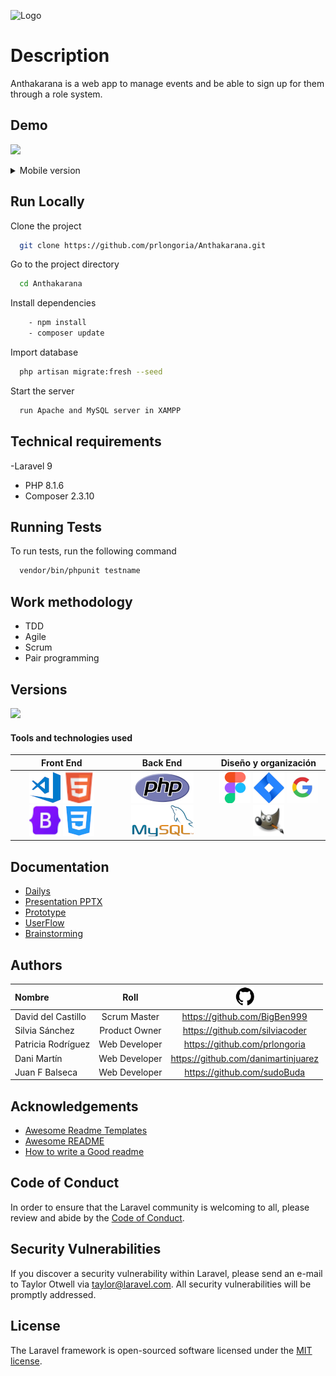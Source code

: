 ![Logo](https://cdn.discordapp.com/attachments/977641039953293362/1012621404740534344/Header_title.png)


# Description

Anthakarana is a web app to manage events and be able to sign up for them through a role system.


## Demo

![](https://github.com/prlongoria/Anthakarana/blob/main/public/img/Desktop-APP.gif)


<details><summary>Mobile version</summary>

![](https://github.com/prlongoria/Anthakarana/blob/main/public/img/DesktopMobile-APP.gif)

</details>


## Run Locally

Clone the project

```bash
  git clone https://github.com/prlongoria/Anthakarana.git
```

Go to the project directory

```bash
  cd Anthakarana
```

Install dependencies

```bash
    - npm install
    - composer update
```

Import database

```bash
  php artisan migrate:fresh --seed
```


Start the server

```bash
  run Apache and MySQL server in XAMPP
```


## Technical requirements

-Laravel 9
- PHP 8.1.6
- Composer 2.3.10


## Running Tests

To run tests, run the following command

```bash
  vendor/bin/phpunit testname
```


## Work methodology

- TDD
- Agile
- Scrum
- Pair programming

## Versions

![](https://github.com/prlongoria/Anthakarana/blob/main/public/img/Captura%20de%20pantalla%202022-09-05%20200127.png)


#### Tools and technologies used

| Front End | Back End | Diseño y organización | 
| :---: | :---: | :---: |
| <img src="https://github.com/Yelose/Yelose/blob/main/img/vscode.png"> <img src="https://github.com/Yelose/Yelose/blob/main/img/html.png"> <img src="https://github.com/Yelose/Yelose/blob/main/img/bootstrap.png">  <img src="https://github.com/Yelose/Yelose/blob/main/img/css.png"> | <img src="https://github.com/Yelose/Yelose/blob/main/img/php.png">  <img src="https://github.com/Yelose/Yelose/blob/main/img/mysql.png"> | <img src="https://github.com/Yelose/Yelose/blob/main/img/figma.png"> <img src="https://github.com/Yelose/Yelose/blob/main/img/jira.png"> <img src="https://github.com/Yelose/Yelose/blob/main/img/google.png"> <img src="https://github.com/Yelose/Yelose/blob/main/img/gimp.png"> |

## Documentation

- [Dailys](https://docs.google.com/document/d/1EziuQpPSRRbpB9EsISnhCZLdKdzbL4kRYDbnlFCxeRE/edit)
- [Presentation PPTX](https://docs.google.com/presentation/d/1BgbgMifIHgNIUuQrTLsNQ-q26LE5Mff09yFtZSAAj_I/edit#slide=id.g13850f6413d_0_4)
- [Prototype](https://www.figma.com/file/pj8ZDuCWB1yNSyjJRvgcV2/AT-App?node-id=30%3A3)
- [UserFlow](https://www.figma.com/file/PvUgKJitoGPjM9uNc4rFs2/User-Flow-TA?node-id=0%3A1)
- [Brainstorming](https://docs.google.com/document/d/1EziuQpPSRRbpB9EsISnhCZLdKdzbL4kRYDbnlFCxeRE/edit)


## Authors

| Nombre | Roll | <img src="https://github.com/Yelose/Yelose/blob/main/img/github.png" width="30px" height="30px"> |
| :--- | :---: | :---: |
| David del Castillo |  Scrum Master | https://github.com/BigBen999 |
| Silvia Sánchez | Product Owner | https://github.com/silviacoder |
| Patricia Rodríguez | Web Developer |https://github.com/prlongoria |
| Dani Martín | Web Developer | https://github.com/danimartinjuarez |
| Juan F Balseca | Web Developer| https://github.com/sudoBuda |

## Acknowledgements

 - [Awesome Readme Templates](https://awesomeopensource.com/project/elangosundar/awesome-README-templates)
 - [Awesome README](https://github.com/matiassingers/awesome-readme)
 - [How to write a Good readme](https://bulldogjob.com/news/449-how-to-write-a-good-readme-for-your-github-project)

## Code of Conduct

In order to ensure that the Laravel community is welcoming to all, please review and abide by the [Code of Conduct](https://laravel.com/docs/contributions#code-of-conduct).

## Security Vulnerabilities

If you discover a security vulnerability within Laravel, please send an e-mail to Taylor Otwell via [taylor@laravel.com](mailto:taylor@laravel.com). All security vulnerabilities will be promptly addressed.

## License

The Laravel framework is open-sourced software licensed under the [MIT license](https://opensource.org/licenses/MIT).
